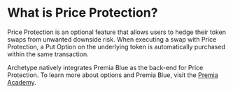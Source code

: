 # What is Price Protection?

Price Protection is an optional feature that allows users to hedge their token swaps from unwanted downside risk. When executing a swap with Price Protection, a Put Option on the underlying token is automatically purchased within the same transaction. 

Archetype natively integrates Premia Blue as the back-end for Price Protection. To learn more about options and Premia Blue, visit the [Premia Academy](https://academy.premia.blue/).
